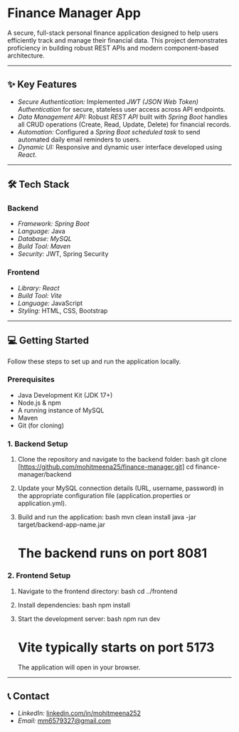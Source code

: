 # Finance Manager App

A secure, full-stack personal finance application designed to help users efficiently track and manage their financial data. This project demonstrates proficiency in building robust REST APIs and modern component-based architecture.

---

## ✨ Key Features

* *Secure Authentication:* Implemented *JWT (JSON Web Token) Authentication* for secure, stateless user access across API endpoints.
* *Data Management API:* Robust *REST API* built with *Spring Boot* handles all CRUD operations (Create, Read, Update, Delete) for financial records.
* *Automation:* Configured a *Spring Boot scheduled task* to send automated daily email reminders to users.
* *Dynamic UI:* Responsive and dynamic user interface developed using *React*.

---

## 🛠 Tech Stack

### Backend

* *Framework:* *Spring Boot*
* *Language:* Java
* *Database:* *MySQL*
* *Build Tool:* *Maven*
* *Security:* JWT, Spring Security

### Frontend

* *Library:* *React*
* *Build Tool:* *Vite*
* *Language:* JavaScript
* *Styling:* HTML, CSS, Bootstrap

---

## 💻 Getting Started

Follow these steps to set up and run the application locally.

### Prerequisites

* Java Development Kit (JDK 17+)
* Node.js & npm
* A running instance of MySQL
* Maven
* Git (for cloning)

### 1. Backend Setup

1.  Clone the repository and navigate to the backend folder:
    bash
    git clone [https://github.com/mohitmeena25/finance-manager.git]
    cd finance-manager/backend
    
2.  Update your MySQL connection details (URL, username, password) in the appropriate configuration file (application.properties or application.yml).
3.  Build and run the application:
    bash
    mvn clean install
    java -jar target/backend-app-name.jar 
    # The backend runs on port 8081
    

### 2. Frontend Setup

1.  Navigate to the frontend directory:
    bash
    cd ../frontend
    
2.  Install dependencies:
    bash
    npm install
    
3.  Start the development server:
    bash
    npm run dev 
    # Vite typically starts on port 5173
    
    The application will open in your browser.

---

## 📞 Contact

* *LinkedIn:* [linkedin.com/in/mohitmeena252](https://linkedin.com/in/mohitmeena252)
* *Email:* mm6579327@gmail.com
